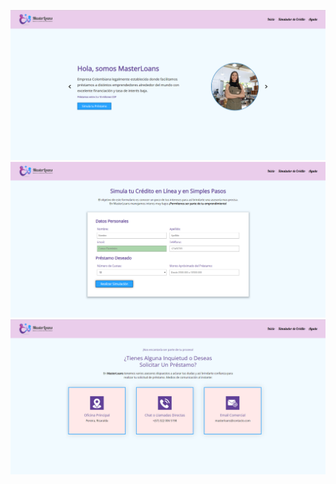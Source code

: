 ![img](https://raw.githubusercontent.com/GisellMelissa/JavaScript/main/docs/1.png)
![img](https://raw.githubusercontent.com/GisellMelissa/JavaScript/main/docs/2.png)
![img](https://raw.githubusercontent.com/GisellMelissa/JavaScript/main/docs/3.png)

